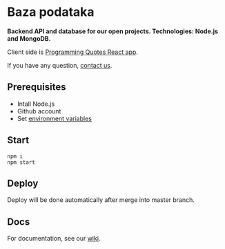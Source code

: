 # Baza podataka

**Backend API and database for our open projects. Technologies: Node.js and MongoDB.**

Client side is [Programming Quotes React app](https://github.com/skolakoda/programerski-citati).

If you have any question, [contact us](https://skolakoda.org/kontakt).

## Prerequisites

- Intall Node.js
- Github account
- Set [environment variables](https://github.com/skolakoda/baza-podataka/wiki/Environment-variables)

## Start

```
npm i
npm start
```

## Deploy

Deploy will be done automatically after merge into master branch. 

## Docs

For documentation, see our [wiki](https://github.com/skolakoda/baza-podataka/wiki).
